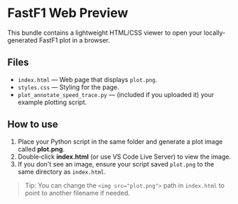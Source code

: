 # FastF1 Web Preview

This bundle contains a lightweight HTML/CSS viewer to open your locally-generated FastF1 plot in a browser.

## Files
- `index.html` — Web page that displays `plot.png`.
- `styles.css` — Styling for the page.
- `plot_annotate_speed_trace.py` — (included if you uploaded it) your example plotting script.

## How to use
1. Place your Python script in the same folder and generate a plot image called **plot.png**.
2. Double‑click **index.html** (or use VS Code Live Server) to view the image.
3. If you don't see an image, ensure your script saved `plot.png` to the same directory as `index.html`.

> Tip: You can change the `<img src="plot.png">` path in `index.html` to point to another filename if needed.
